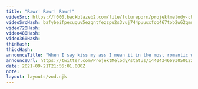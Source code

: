 ```yaml
---
title: "Rawr! Rawr! Rawr!"
videoSrc: https://f000.backblazeb2.com/file/futureporn/projektmelody-chaturbate-2021-09-21.mp4
videoSrcHash: bafybeifpecuguv5ezgntfezzpu2s3vuj744puuuxfob467tob2w62qmntm
video720Hash: 
video480Hash: 
video360Hash: 
thinHash: 
thiccHash: 
announceTitle: "When I say kiss my ass I mean it in the most romantic way possible"
announceUrl: https://twitter.com/ProjektMelody/status/1440434669305012228
date: 2021-09-21T21:56:01.000Z
note: 
layout: layouts/vod.njk
---
```

